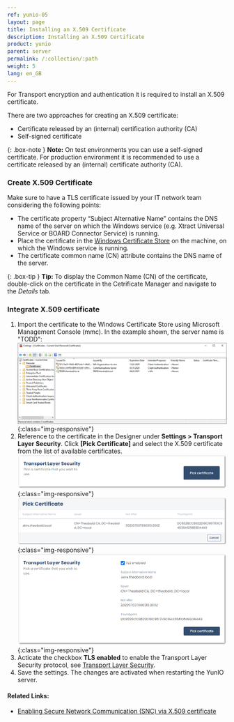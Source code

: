 ```yaml
---
ref: yunio-05
layout: page
title: Installing an X.509 Certificate
description: Installing an X.509 Certificate
product: yunio
parent: server
permalink: /:collection/:path
weight: 5
lang: en_GB
---
```


For Transport encryption and authentication it is required to install an X.509 certificate.

There are two approaches for creating an X.509 certificate:
- Certificate released by an (internal) certification authority (CA) 
- Self-signed certificate

{: .box-note }
**Note:** On test environments you can use a self-signed certificate. For production environment it is recommended to use a certificate released by an (internal) certificate authority (CA). 

### Create X.509 Certificate

Make sure to have a TLS certificate issued by your IT network team considering the following points:
 
- The certificate property “Subject Alternative Name” contains the DNS name of the server on which the Windows service (e.g. Xtract Universal Service or BOARD Connector Service) is running. 
- Place the certificate in the [Windows Certificate Store](https://technet.microsoft.com/en-us/ms788967(v=vs.91)) on the machine, on which the Windows service is running.
- The certificate common name (CN) attribute contains the DNS name of the server. 

{: .box-tip }
**Tip:** To display the Common Name (CN) of the certificate, double-click on the certificate in the Cetrificate Manager and navigate to the *Details* tab.

### Integrate X.509 certificate

1. Import the certificate to the Windows Certificate Store using Microsoft Management Console (mmc).
In the example shown, the server name is "TODD":
![X509-MMC](/img/content/XU-X509-MMC.png){:class="img-responsive"}
2. Reference to the certificate in the Designer under **Settings > Transport Layer Security**.
Click **[Pick Certificate]** and select the X.509 certificate from the list of available certificates.<br>
![TransportLayerSecurity](/img/content/yunio/Settings_transportlayersecurity.png){:class="img-responsive"}
![TransportLayerSecurity-List](/img/content/yunio/tls-pickcertificate.png){:class="img-responsive"}
![TransportLayerSecurity-Details](/img/content/yunio/tls-certificate.png){:class="img-responsive"}
3. Acticate the checkbox **TLS enabled** to enable the Transport Layer Security protocol, see [Transport Layer Security](./server-settings#transport-layer-security).<br>
4. Save the settings. The changes are activated when restarting the YunIO server.


#### Related Links:
- [Enabling Secure Network Communication (SNC) via X.509 certificate](https://kb.theobald-software.com/sap/enable-snc-using-pse-file)
